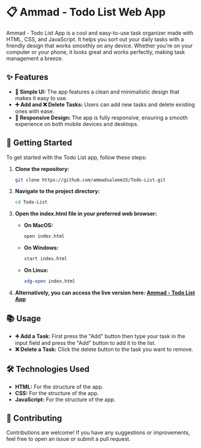 # 📋 Ammad - Todo List Web App

Ammad - Todo List App is a cool and easy-to-use task organizer made with HTML, CSS, and JavaScript. It helps you sort out your daily tasks with a friendly design that works smoothly on any device. Whether you're on your computer or your phone, it looks great and works perfectly, making task management a breeze.

## ✨ Features

- **🧩 Simple UI:** The app features a clean and minimalistic design that makes it easy to use.
- **➕ Add and ❌ Delete Tasks:** Users can add new tasks and delete existing ones with ease.
- **📱 Responsive Design:** The app is fully responsive, ensuring a smooth experience on both mobile devices and desktops.

## 🚀 Getting Started

To get started with the Todo List app, follow these steps:

1. **Clone the repository:**
   ```sh
   git clone https://github.com/ammadsaleem15/Todo-List.git

2. **Navigate to the project directory:**
   ```sh
   cd Todo-List

3. **Open the index.html file in your preferred web browser:**
   
   - **On MacOS:**
      ```sh
      open index.html
   - **On Windows:**
      ```sh
      start index.html
   - **On Linux:**
      ```sh
      xdg-open index.html

4. **Alternatively, you can access the live version here: [Ammad - Todo List App](https://todo-list-ammad.vercel.app/)**

## 📚 Usage

- **➕ Add a Task:** First press the "Add" button then type your task in the input field and press the "Add" button to add it to the list.
- **❌ Delete a Task:** Click the delete button to the task you want to remove.

## 🛠️ Technologies Used

- **HTML:** For the structure of the app.
- **CSS:** For the structure of the app.
- **JavaScript:** For the structure of the app.

## 🤝 Contributing

Contributions are welcome! If you have any suggestions or improvements, feel free to open an issue or submit a pull request.
